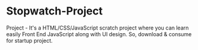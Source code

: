 # Stopwatch-Project
Project - It's a HTML/CSS/JavaScript scratch project where you can learn easily Front End JavaScript along with UI design. So, download &amp; consume for startup project.
